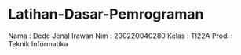 # Latihan-Dasar-Pemrograman
Nama : Dede Jenal Irawan
Nim : 200220040280
Kelas : TI22A
Prodi : Teknik Informatika
